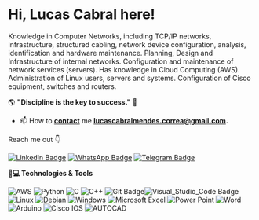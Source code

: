 # Hi, Lucas Cabral here!

Knowledge in Computer Networks, including TCP/IP networks, infrastructure, structured cabling, network device configuration, analysis, identification and hardware maintenance. Planning, Design and Infrastructure of internal networks. Configuration and maintenance of network services (servers). Has knowledge in Cloud Computing (AWS). Administration of Linux users, servers and systems. Configuration of Cisco equipment, switches and routers.

   🌎 **"Discipline is the key to success."** 🧠


- 📫 How to **[contact](mailto:lucascabralmendes.correa@gmail.com)** me **[lucascabralmendes.correa@gmail.com](mailto:lucascabralmendes.correa@gmail.com).**

 Reach me out  👇
 
[![Linkedin Badge](https://img.shields.io/badge/LinkedIn-0077B5?style=for-the-badge&logo=linkedin&logoColor=white&link=https://www.linkedin.com/in/lucas-cabral-42121b206/)](https://www.linkedin.com/in/lucas-cabral-42121b206/)
[![WhatsApp Badge](https://img.shields.io/badge/WhatsApp-25D366?style=for-the-badge&logo=whatsapp&logoColor=white&link=https://api.whatsapp.com/send?phone=5511947082793)](https://api.whatsapp.com/send?phone=5511947082793)
[![Telegram Badge](https://img.shields.io/badge/Telegram-2CA5E0?style=for-the-badge&logo=telegram&logoColor=white&link=https://t.me/eae_lucasc)](https://t.me/eae_lucasc)

**🚀💻 Technologies & Tools**

![AWS](https://img.shields.io/badge/Amazon_AWS-232F3E?style=for-the-badge&logo=amazon-aws&logoColor=white) ![Python](https://img.shields.io/badge/python-%2314354C.svg?style=for-the-badge&logo=python&logoColor=white) ![C](https://img.shields.io/badge/C-00599C?style=for-the-badge&logo=c&logoColor=white) ![C++](https://img.shields.io/badge/C%2B%2B-00599C?style=for-the-badge&logo=c%2B%2B&logoColor=white) ![Git Badge](https://img.shields.io/badge/Git-F05032?style=for-the-badge&logo=git&logoColor=white)![Visual_Studio_Code Badge](https://img.shields.io/badge/Visual_Studio_Code-0078D4?style=for-the-badge&logo=visual%20studio%20code&logoColor=white`) ![Linux](https://img.shields.io/badge/Linux-FCC624?style=for-the-badge&logo=linux&logoColor=black) ![Debian](https://img.shields.io/badge/Debian-A81D33?style=for-the-badge&logo=debian&logoColor=white) ![Windows](https://img.shields.io/badge/Windows-0078D6?style=for-the-badge&logo=windows&logoColor=white) ![Microsoft Excel](https://img.shields.io/badge/Microsoft_Excel-217346?style=for-the-badge&logo=microsoft-excel&logoColor=white) ![Power Point](https://img.shields.io/badge/Microsoft_PowerPoint-B7472A?style=for-the-badge&logo=microsoft-powerpoint&logoColor=white) ![Word](https://img.shields.io/badge/Microsoft_Word-2B579A?style=for-the-badge&logo=microsoft-word&logoColor=white) ![Arduino](https://img.shields.io/badge/-Arduino-00979D?style=for-the-badge&logo=Arduino&logoColor=white) ![Cisco IOS](https://img.shields.io/badge/CISCO-IOS-blue) ![AUTOCAD](https://img.shields.io/badge/SOFTWARE-AutoCad-red)
